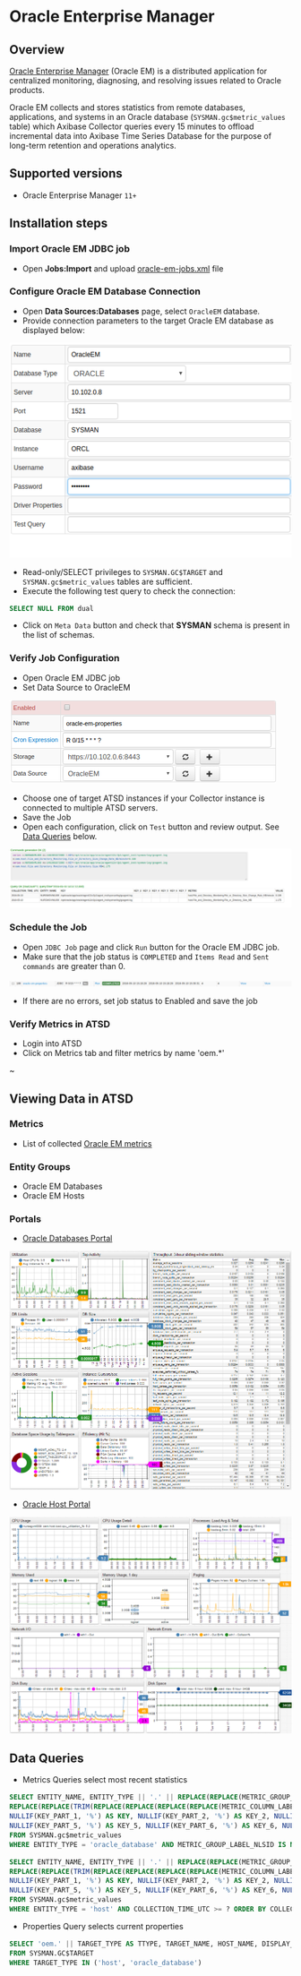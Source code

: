 # Oracle Enterprise Manager

## Overview

[Oracle Enterprise Manager](http://www.oracle.com/us/products/enterprise-manager/index.html "Oracle Enterprise Manager") (Oracle EM) is a distributed application for centralized monitoring, diagnosing, and resolving issues related to Oracle products.

Oracle EM collects and stores statistics from remote databases, applications, and systems in an Oracle database (`SYSMAN.gc$metric_values` table) which Axibase Collector queries every 15 minutes to offload incremental data into Axibase Time Series Database for the purpose of long-term retention and operations analytics.

## Supported versions

- Oracle Enterprise Manager `11+`

## Installation steps

### Import Oracle EM JDBC job

* Open **Jobs:Import** and upload [oracle-em-jobs.xml](oracle-em-jobs.xml) file

### Configure Oracle EM Database Connection

* Open **Data Sources:Databases** page, select `OracleEM` database. 
* Provide connection parameters to the target Oracle EM database as displayed below:

![](images/oracle_database_example.png)

* Read-only/SELECT privileges to `SYSMAN.GC$TARGET` and `SYSMAN.gc$metric_values` tables are sufficient.
* Execute the following test query to check the connection:

```SQL
SELECT NULL FROM dual
```

* Click on `Meta Data` button and check that **SYSMAN** schema is present in the list of schemas.

### Verify Job Configuration

* Open Oracle EM JDBC job
* Set Data Source to OracleEM

![](images/oracle_job_ds.png)

* Choose one of target ATSD instances if your Collector instance is connected to multiple ATSD servers.
* Save the Job
* Open each configuration, click on `Test` button and review output. See [Data Queries](#data-queries) below.

![](images/test_result.png)

### Schedule the Job

* Open `JDBC Job` page and click `Run` button for the Oracle EM JDBC job. 
* Make sure that the job status is `COMPLETED` and `Items Read` and `Sent commands` are greater than 0.

![](images/test_run.png)

* If there are no errors, set job status to Enabled and save the job

### Verify Metrics in ATSD

* Login into ATSD
* Click on Metrics tab and filter metrics by name 'oem.*'

~[](images/metrics_atsd.png)

## Viewing Data in ATSD

### Metrics

* List of collected [Oracle EM metrics](metric-list.md)

### Entity Groups

- Oracle EM Databases
- Oracle EM Hosts

### Portals

* [Oracle Databases Portal](https://axibase.com/chartlab/32a3fe3e)

![](images/oracle_databases_poral3.png "Oracle Databases")

* [Oracle Host Portal](https://axibase.com/chartlab/32a3fe3e/2/)
 
![](images/oracle_host_portal.png "Oracle Host")

## Data Queries

* Metrics Queries select most recent statistics 

```SQL
SELECT ENTITY_NAME, ENTITY_TYPE || '.' || REPLACE(REPLACE(METRIC_GROUP_LABEL, ',', ' '), ' ', '_') || '.' ||
REPLACE(REPLACE(TRIM(REPLACE(REPLACE(REPLACE(REPLACE(METRIC_COLUMN_LABEL, ' - ', '-'), ',', ' '), ')', ' '), '(', ' ')), ' ', '_'), '__', '_') AS METRIC,
NULLIF(KEY_PART_1, '%') AS KEY, NULLIF(KEY_PART_2, '%') AS KEY_2, NULLIF(KEY_PART_3, '%') AS KEY_3, NULLIF(KEY_PART_4, '%') AS KEY_4,
NULLIF(KEY_PART_5, '%') AS KEY_5, NULLIF(KEY_PART_6, '%') AS KEY_6, NULLIF(KEY_PART_7, '%') AS KEY_7, COLLECTION_TIME_UTC, VALUE
FROM SYSMAN.gc$metric_values
WHERE ENTITY_TYPE = 'oracle_database' AND METRIC_GROUP_LABEL_NLSID IS NOT NULL AND COLLECTION_TIME_UTC >= ? ORDER BY COLLECTION_TIME_UTC
```

```SQL
SELECT ENTITY_NAME, ENTITY_TYPE || '.' || REPLACE(REPLACE(METRIC_GROUP_LABEL, ',', ' '), ' ', '_') || '.' ||
REPLACE(REPLACE(TRIM(REPLACE(REPLACE(REPLACE(REPLACE(METRIC_COLUMN_LABEL, ' - ', '-'), ',', ' '), ')', ' '), '(', ' ')), ' ', '_'), '__', '_') AS METRIC,
NULLIF(KEY_PART_1, '%') AS KEY, NULLIF(KEY_PART_2, '%') AS KEY_2, NULLIF(KEY_PART_3, '%') AS KEY_3, NULLIF(KEY_PART_4, '%') AS KEY_4,
NULLIF(KEY_PART_5, '%') AS KEY_5, NULLIF(KEY_PART_6, '%') AS KEY_6, NULLIF(KEY_PART_7, '%') AS KEY_7, COLLECTION_TIME_UTC, VALUE
FROM SYSMAN.gc$metric_values
WHERE ENTITY_TYPE = 'host' AND COLLECTION_TIME_UTC >= ? ORDER BY COLLECTION_TIME_UTC
```
* Properties Query selects current properties 

```SQL
SELECT 'oem.' || TARGET_TYPE AS TTYPE, TARGET_NAME, HOST_NAME, DISPLAY_NAME, TIMEZONE_REGION, TYPE_QUALIFIER1 AS TYPE
FROM SYSMAN.GC$TARGET
WHERE TARGET_TYPE IN ('host', 'oracle_database')
```


